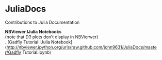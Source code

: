 JuliaDocs
=========

Contributions to Julia Documentation

**NBViewer IJulia Notebooks**   
(note that D3 plots don't display in NBVierwer)   
. [Gadfly Tutorial IJulia Notebook](http://nbviewer.ipython.org/urls/raw.github.com/john9631/JuliaDocs/master/Gadfly Tutorial.ipynb)


